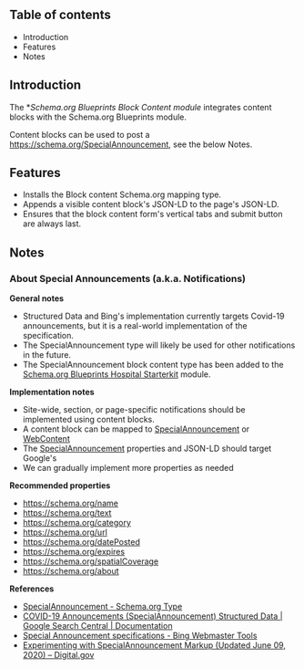 Table of contents
-----------------

- Introduction
- Features
- Notes


Introduction
------------

The **Schema.org Blueprints Block Content module* integrates content blocks
with the Schema.org Blueprints module.

Content blocks can be used to post a https://schema.org/SpecialAnnouncement, 
see the below Notes.


Features
--------

- Installs the Block content Schema.org mapping type.
- Appends a visible content block's JSON-LD to the page's JSON-LD.
- Ensures that the block content form's vertical tabs and submit button
  are always last.

Notes
-----

### About Special Announcements (a.k.a. Notifications)

**General notes**

- Structured Data and Bing's implementation currently targets Covid-19 
  announcements, but it is a real-world implementation of the specification.
- The SpecialAnnouncement type will likely be used for other notifications in
  the future.
- The SpecialAnnouncement block content type has been added to the 
  [Schema.org Blueprints Hospital Starterkit](https://www.drupal.org/project/schemadotorg_starterkit_hospital) module.

**Implementation notes**

- Site-wide, section, or page-specific notifications should be implemented using content blocks.
- A content block can be mapped to [SpecialAnnouncement](https://schema.org/SpecialAnnouncement)
  or [WebContent](https://schema.org/WebContent)
- The [SpecialAnnouncement](https://schema.org/SpecialAnnouncement) properties 
  and JSON-LD should target Google's
- We can gradually implement more properties as needed

**Recommended properties**

- <https://schema.org/name>
- <https://schema.org/text>
- <https://schema.org/category>
- <https://schema.org/url>
- <https://schema.org/datePosted>
- <https://schema.org/expires>
- <https://schema.org/spatialCoverage>
- <https://schema.org/about>

**References**

- [SpecialAnnouncement - Schema.org Type](https://schema.org/SpecialAnnouncement)
- [COVID-19 Announcements (SpecialAnnouncement) Structured Data | Google Search Central | Documentation](https://developers.google.com/search/docs/appearance/structured-data/special-announcements)
- [Special Announcement specifications - Bing Webmaster Tools](https://www.bing.com/webmasters/help/special-announcement-specifications-5cbd6249)
- [Experimenting with SpecialAnnouncement Markup (Updated June 09, 2020) – Digital.gov](https://digital.gov/2020/05/11/experimenting-with-specialannouncement-markup/) 
